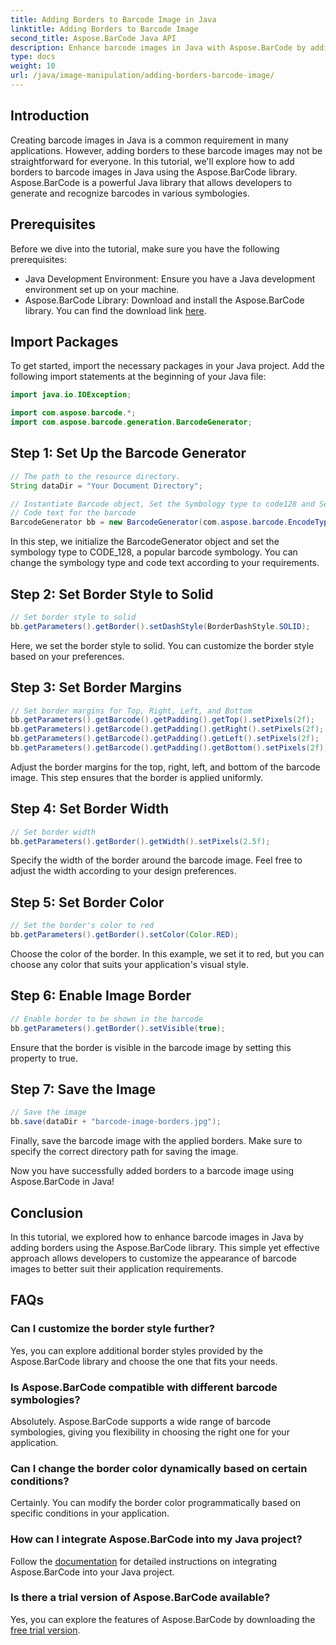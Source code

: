 ```yaml
---
title: Adding Borders to Barcode Image in Java
linktitle: Adding Borders to Barcode Image
second_title: Aspose.BarCode Java API
description: Enhance barcode images in Java with Aspose.BarCode by adding customizable borders. Follow this step-by-step guide to achieve a visually appealing barcode solution.
type: docs
weight: 10
url: /java/image-manipulation/adding-borders-barcode-image/
---
```


## Introduction

Creating barcode images in Java is a common requirement in many applications. However, adding borders to these barcode images may not be straightforward for everyone. In this tutorial, we'll explore how to add borders to barcode images in Java using the Aspose.BarCode library. Aspose.BarCode is a powerful Java library that allows developers to generate and recognize barcodes in various symbologies.

## Prerequisites

Before we dive into the tutorial, make sure you have the following prerequisites:

- Java Development Environment: Ensure you have a Java development environment set up on your machine.
- Aspose.BarCode Library: Download and install the Aspose.BarCode library. You can find the download link [here](https://releases.aspose.com/barcode/java/).

## Import Packages

To get started, import the necessary packages in your Java project. Add the following import statements at the beginning of your Java file:

```java
import java.io.IOException;

import com.aspose.barcode.*;
import com.aspose.barcode.generation.BarcodeGenerator;
```

## Step 1: Set Up the Barcode Generator

```java
// The path to the resource directory.
String dataDir = "Your Document Directory";

// Instantiate Barcode object, Set the Symbology type to code128 and Set the
// Code text for the barcode
BarcodeGenerator bb = new BarcodeGenerator(com.aspose.barcode.EncodeTypes.CODE_128, "1234567");
```

In this step, we initialize the BarcodeGenerator object and set the symbology type to CODE_128, a popular barcode symbology. You can change the symbology type and code text according to your requirements.

## Step 2: Set Border Style to Solid

```java
// Set border style to solid
bb.getParameters().getBorder().setDashStyle(BorderDashStyle.SOLID);
```

Here, we set the border style to solid. You can customize the border style based on your preferences.

## Step 3: Set Border Margins

```java
// Set border margins for Top, Right, Left, and Bottom
bb.getParameters().getBarcode().getPadding().getTop().setPixels(2f);
bb.getParameters().getBarcode().getPadding().getRight().setPixels(2f);
bb.getParameters().getBarcode().getPadding().getLeft().setPixels(2f);
bb.getParameters().getBarcode().getPadding().getBottom().setPixels(2f);
```

Adjust the border margins for the top, right, left, and bottom of the barcode image. This step ensures that the border is applied uniformly.

## Step 4: Set Border Width

```java
// Set border width
bb.getParameters().getBorder().getWidth().setPixels(2.5f);
```

Specify the width of the border around the barcode image. Feel free to adjust the width according to your design preferences.

## Step 5: Set Border Color

```java
// Set the border's color to red
bb.getParameters().getBorder().setColor(Color.RED);
```

Choose the color of the border. In this example, we set it to red, but you can choose any color that suits your application's visual style.

## Step 6: Enable Image Border

```java
// Enable border to be shown in the barcode
bb.getParameters().getBorder().setVisible(true);
```

Ensure that the border is visible in the barcode image by setting this property to true.

## Step 7: Save the Image

```java
// Save the image
bb.save(dataDir + "barcode-image-borders.jpg");
```

Finally, save the barcode image with the applied borders. Make sure to specify the correct directory path for saving the image.

Now you have successfully added borders to a barcode image using Aspose.BarCode in Java!

## Conclusion

In this tutorial, we explored how to enhance barcode images in Java by adding borders using the Aspose.BarCode library. This simple yet effective approach allows developers to customize the appearance of barcode images to better suit their application requirements.

## FAQs

### Can I customize the border style further?
Yes, you can explore additional border styles provided by the Aspose.BarCode library and choose the one that fits your needs.

### Is Aspose.BarCode compatible with different barcode symbologies?
Absolutely. Aspose.BarCode supports a wide range of barcode symbologies, giving you flexibility in choosing the right one for your application.

### Can I change the border color dynamically based on certain conditions?
Certainly. You can modify the border color programmatically based on specific conditions in your application.

### How can I integrate Aspose.BarCode into my Java project?
Follow the [documentation](https://reference.aspose.com/barcode/java/) for detailed instructions on integrating Aspose.BarCode into your Java project.

### Is there a trial version of Aspose.BarCode available?
Yes, you can explore the features of Aspose.BarCode by downloading the [free trial version](https://releases.aspose.com/).

